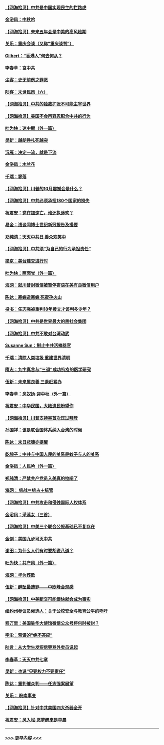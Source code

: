 #### [【网海拾贝】中共是中国实现民主的拦路虎](../pages/nsc993/n12443573.md?t=10011302) 
#### [金浴凤：中秋吟](../pages/nsc993/n12441773.md?t=10011302) 
#### [【网海拾贝】未来五年会是中美的高风险期](../pages/nsc993/n12440760.md?t=10011302) 
#### [关乐：重庆会谈（又称“重庆谈判”）](../pages/nsc993/n12437525.md?t=10011302) 
#### [Gilbert：“香港人”何去何从？](../pages/nsc993/n12435894.md?t=10011302) 
#### [李春草：哀中共](../pages/nsc993/n12435874.md?t=10011302) 
#### [尘客：史无前例之罪恶](../pages/nsc993/n12435762.md?t=10011302) 
#### [陆客：末世民风（六）](../pages/nsc993/n12435354.md?t=10011302) 
#### [【网海拾贝】中共的独裁扩张不可能主宰世界](../pages/nsc993/n12435151.md?t=10011302) 
#### [【网海拾贝】美国不会再容忍配合中共的行为](../pages/nsc993/n12433808.md?t=10011302) 
#### [吐为快：迷中醒（外一篇）](../pages/nsc993/n12433585.md?t=10011302) 
#### [吴新：越胡挣扎死越突](../pages/nsc993/n12433562.md?t=10011302) 
#### [沉雁：决定一流，就是下流](../pages/nsc993/n12432128.md?t=10011302) 
#### [金浴凤：木兰花](../pages/nsc993/n12432124.md?t=10011302) 
#### [千瑞：寥落](../pages/nsc993/n12432071.md?t=10011302) 
#### [【网海拾贝】川普的10月震撼会是什么？](../pages/nsc993/n12431624.md?t=10011302) 
#### [【网海拾贝】中共必须承担180个国家的损失](../pages/nsc993/n12428893.md?t=10011302) 
#### [祝君安：党在加速亡，谁还执迷欢？](../pages/nsc993/n12428652.md?t=10011302) 
#### [易金：浅谈闫博士世纪新冠报告及撮要](../pages/nsc993/n12426822.md?t=10011302) 
#### [郑纯清：天灭中共日 善众欢笑中](../pages/nsc993/n12426784.md?t=10011302) 
#### [【网海拾贝】中共须“为自己的行为承担责任”](../pages/nsc993/n12426067.md?t=10011302) 
#### [梁京：美台建交进行时](../pages/nsc993/n12424066.md?t=10011302) 
#### [吐为快：两面党（外一篇）](../pages/nsc993/n12424043.md?t=10011302) 
#### [海网：就川普封微信被暂停寄语在美有良微信用户](../pages/nsc993/n12424021.md?t=10011302) 
#### [陈达：寒蝉造寒蝉 死寂孕火山](../pages/nsc993/n12423958.md?t=10011302) 
#### [投书：任志强被重判18年黄文才该判多少年？](../pages/nsc993/n12423672.md?t=10011302) 
#### [【网海拾贝】中共是世界最大的黑社会集团](../pages/nsc993/n12423543.md?t=10011302) 
#### [【网海拾贝】中共不敢对台湾动武](../pages/nsc993/n12421418.md?t=10011302) 
#### [Susanne Sun：制止中共活摘器官](../pages/nsc993/n12419654.md?t=10011302) 
#### [千瑞：清除人类垃圾 重建世界清明](../pages/nsc993/n12419414.md?t=10011302) 
#### [隋志：九字真言与“三退”成功抗疫的医学研究](../pages/nsc993/n12419248.md?t=10011302) 
#### [伍新：未来属良善 三退赶紧办](../pages/nsc993/n12418496.md?t=10011302) 
#### [李春草：念奴娇·迎中秋（外一篇）](../pages/nsc993/n12418465.md?t=10011302) 
#### [祝君安：中华民国，大陆遗民盼望你](../pages/nsc993/n12418089.md?t=10011302) 
#### [【网海拾贝】川普支持率首次压过拜登](../pages/nsc993/n12418050.md?t=10011302) 
#### [孙国祥：该是联合国体系纳入台湾的时候](../pages/nsc993/n12417369.md?t=10011302) 
#### [陈达：末日悲嚎亦提醒](../pages/nsc993/n12416736.md?t=10011302) 
#### [乾坤子：中共与中国人民的关系是蚊子与人的关系](../pages/nsc993/n12416632.md?t=10011302) 
#### [金浴凤：人民吟（外一篇）](../pages/nsc993/n12416567.md?t=10011302) 
#### [郑纯清：严禁共产党员入美真的拉闸了](../pages/nsc993/n12416550.md?t=10011302) 
#### [海网： 统战＝统占＋统管](../pages/nsc993/n12416404.md?t=10011302) 
#### [【网海拾贝】中共攻击和侵蚀国际人权体系](../pages/nsc993/n12416250.md?t=10011302) 
#### [金浴凤：采莲女（三首）](../pages/nsc993/n12415517.md?t=10011302) 
#### [【网海拾贝】中美三个联合公报基础已不复存在](../pages/nsc993/n12415054.md?t=10011302) 
#### [金剑：美国九步可灭中共](../pages/nsc993/n12413183.md?t=10011302) 
#### [谢田：为什么人们有时要胡说八道？](../pages/nsc993/n12411861.md?t=10011302) 
#### [吐为快：共产风（外一篇）](../pages/nsc993/n12411761.md?t=10011302) 
#### [海网：华为葬歌](../pages/nsc993/n12410381.md?t=10011302) 
#### [伍新：醉坠最遭罪——中欧峰会观感](../pages/nsc993/n12410364.md?t=10011302) 
#### [【网海拾贝】中美断交可能很快就会成为事实](../pages/nsc993/n12409495.md?t=10011302) 
#### [纽约州参议员候选人：关于公校安全与教育公平的呼吁](../pages/nsc993/n12409228.md?t=10011302) 
#### [程万里：美国驻华大使馆微信公众号将何时被封？](../pages/nsc993/n12407397.md?t=10011302) 
#### [宇尘：荒谬的“绝不答应”](../pages/nsc993/n12407360.md?t=10011302) 
#### [陆言：从大学生发短信辱骂外卖员说起](../pages/nsc993/n12407285.md?t=10011302) 
#### [李春草：天灭中共七章](../pages/nsc993/n12406988.md?t=10011302) 
#### [吴新：也说“只要权力不要责任”](../pages/nsc993/n12406966.md?t=10011302) 
#### [陈达：重判催众判——任志强案展望](../pages/nsc993/n12404540.md?t=10011302) 
#### [关乐： 皖南事变](../pages/nsc993/n12404288.md?t=10011302) 
#### [【网海拾贝】针对中共美国四大杀器全开](../pages/nsc993/n12404172.md?t=10011302) 
#### [祝君安：风入松‧恶梦醒来是早晨](../pages/nsc993/n12401953.md?t=10011302) 

----
#### [ >>> 更早内容 <<< ](../indexes/nsc993-earlier.md)
